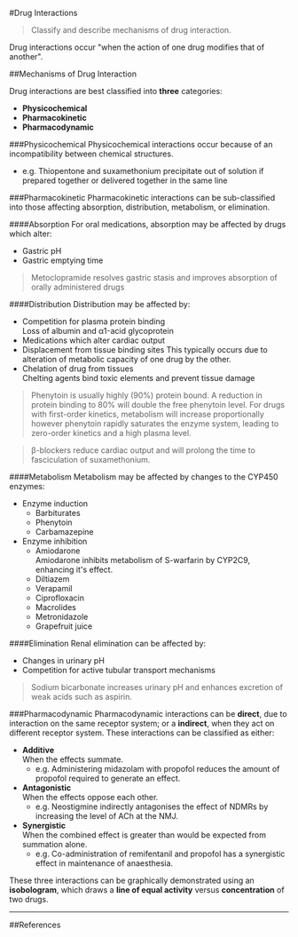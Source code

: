 #Drug Interactions
>Classify and describe mechanisms of drug interaction.

Drug interactions occur "when the action of one drug modifies that of another".

##Mechanisms of Drug Interaction

Drug interactions are best classified into **three** categories:
* **Physicochemical**
* **Pharmacokinetic**
* **Pharmacodynamic**

###Physicochemical
Physicochemical interactions occur because of an incompatibility between chemical structures.

* e.g. Thiopentone and suxamethonium precipitate out of solution if prepared together or delivered together in the same line

###Pharmacokinetic
Pharmacokinetic interactions can be sub-classified into those affecting absorption, distribution, metabolism, or elimination.

####Absorption
For oral medications, absorption may be affected by drugs which alter:
* Gastric pH
* Gastric emptying time

> Metoclopramide resolves gastric stasis and improves absorption of orally administered drugs

####Distribution
Distribution may be affected by:
* Competition for plasma protein binding  
  Loss of albumin and α1-acid glycoprotein
* Medications which alter cardiac output
* Displacement from tissue binding sites
  This typically occurs due to alteration of metabolic capacity of one drug by the other.
* Chelation of drug from tissues  
  Chelting agents bind toxic elements and prevent tissue damage

>Phenytoin is usually highly (90%) protein bound. A reduction in protein binding to 80% will double the free phenytoin level. For drugs with first-order kinetics, metabolism will increase proportionally however phenytoin rapidly saturates the enzyme system, leading to zero-order kinetics and a high plasma level.

<!--></!-->

> β-blockers reduce cardiac output and will prolong the time to fasciculation of suxamethonium.


####Metabolism
Metabolism may be affected by changes to the CYP450 enzymes:
* Enzyme induction
    * Barbiturates
    * Phenytoin
    * Carbamazepine
* Enzyme inhibition
    * Amiodarone  
    Amiodarone inhibits metabolism of S-warfarin by CYP2C9, enhancing it's effect.
    * Diltiazem
    * Verapamil
    * Ciprofloxacin
    * Macrolides
    * Metronidazole
    * Grapefruit juice


####Elimination
Renal elimination can be affected by:
* Changes in urinary pH
* Competition for active tubular transport mechanisms

>Sodium bicarbonate increases urinary pH and enhances excretion of weak acids such as aspirin.

###Pharmacodynamic
Pharmacodynamic interactions can be **direct**, due to interaction on the same receptor system; or a **indirect**, when they act on different receptor system. These interactions can be classified as either:
* **Additive**  
  When the effects summate.
  * e.g. Administering midazolam with propofol reduces the amount of propofol required to generate an effect.
* **Antagonistic**  
  When the effects oppose each other.
  * e.g. Neostigmine indirectly antagonises the effect of NDMRs by increasing the level of ACh at the NMJ.
* **Synergistic**  
  When the combined effect is greater than would be expected from summation alone.
  * e.g. Co-administration of remifentanil and propofol has a synergistic effect in maintenance of anaesthesia.

These three interactions can be graphically demonstrated using an **isobologram**, which draws a **line of equal activity** versus **concentration** of two drugs.

---
##References
 [^1]: Peck TE, Hill SA. Pharmacology for Anaesthesia and Intensive Care. 4th Ed. Cambridge University Press. 2014.  
 [^2]: Khan S, Stannard N, Greijn J. Precipitation of thiopental with muscle relaxants: a potential hazard. JRSM Short Reports. 2011;2(7):58. Available at: http://www.ncbi.nlm.nih.gov/pmc/articles/PMC3147238/
